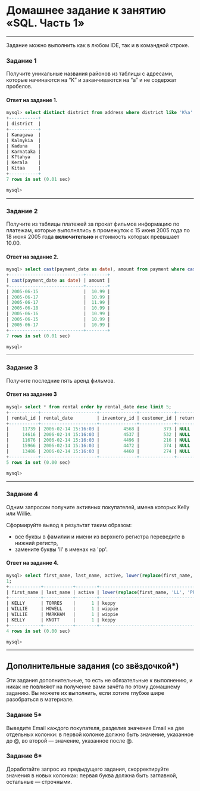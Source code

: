# Домашнее задание к занятию «SQL. Часть 1»

---

Задание можно выполнить как в любом IDE, так и в командной строке.

### Задание 1

Получите уникальные названия районов из таблицы с адресами, которые начинаются на “K” и заканчиваются на “a” и не содержат пробелов.

#### Ответ на задание 1.

```SQL
mysql> select distinct district from address where district like 'K%a' and district not like '% %';
+-----------+
| district  |
+-----------+
| Kanagawa  |
| Kalmykia  |
| Kaduna    |
| Karnataka |
| K?tahya   |
| Kerala    |
| Kitaa     |
+-----------+
7 rows in set (0.01 sec)

mysql>
```
---

### Задание 2

Получите из таблицы платежей за прокат фильмов информацию по платежам, которые выполнялись в промежуток с 15 июня 2005 года по 18 июня 2005 года **включительно** и стоимость которых превышает 10.00.

#### Ответ на задание 2.

```SQL
mysql> select cast(payment_date as date), amount from payment where cast(payment_date as date) between "2005-06-15" and "2005-06-18" and amount > 10;
+----------------------------+--------+
| cast(payment_date as date) | amount |
+----------------------------+--------+
| 2005-06-15                 |  10.99 |
| 2005-06-17                 |  10.99 |
| 2005-06-17                 |  11.99 |
| 2005-06-18                 |  10.99 |
| 2005-06-16                 |  10.99 |
| 2005-06-15                 |  10.99 |
| 2005-06-17                 |  10.99 |
+----------------------------+--------+
7 rows in set (0.01 sec)

mysql> 

```
---

### Задание 3

Получите последние пять аренд фильмов.

#### Ответ на задание 3

```SQL
mysql> select * from rental order by rental_date desc limit 5;
+-----------+---------------------+--------------+-------------+-------------+----------+---------------------+
| rental_id | rental_date         | inventory_id | customer_id | return_date | staff_id | last_update         |
+-----------+---------------------+--------------+-------------+-------------+----------+---------------------+
|     11739 | 2006-02-14 15:16:03 |         4568 |         373 | NULL        |        2 | 2006-02-15 21:30:53 |
|     14616 | 2006-02-14 15:16:03 |         4537 |         532 | NULL        |        1 | 2006-02-15 21:30:53 |
|     11676 | 2006-02-14 15:16:03 |         4496 |         216 | NULL        |        2 | 2006-02-15 21:30:53 |
|     15966 | 2006-02-14 15:16:03 |         4472 |         374 | NULL        |        1 | 2006-02-15 21:30:53 |
|     13486 | 2006-02-14 15:16:03 |         4460 |         274 | NULL        |        1 | 2006-02-15 21:30:53 |
+-----------+---------------------+--------------+-------------+-------------+----------+---------------------+
5 rows in set (0.00 sec)

mysql>

```
--- 

### Задание 4

Одним запросом получите активных покупателей, имена которых Kelly или Willie. 

Сформируйте вывод в результат таким образом:
- все буквы в фамилии и имени из верхнего регистра переведите в нижний регистр,
- замените буквы 'll' в именах на 'pp'.

#### Ответ на задание 4.

```SQL
mysql> select first_name, last_name, active, lower(replace(first_name, 'LL', 'PP')), lower(last_name) from customer where first_name like 'Kelly' or first_name like 'Willie' and active=
1;
+------------+-----------+--------+----------------------------------------+------------------+
| first_name | last_name | active | lower(replace(first_name, 'LL', 'PP')) | lower(last_name) |
+------------+-----------+--------+----------------------------------------+------------------+
| KELLY      | TORRES    |      1 | keppy                                  | torres           |
| WILLIE     | HOWELL    |      1 | wippie                                 | howell           |
| WILLIE     | MARKHAM   |      1 | wippie                                 | markham          |
| KELLY      | KNOTT     |      1 | keppy                                  | knott            |
+------------+-----------+--------+----------------------------------------+------------------+
4 rows in set (0.00 sec)

mysql>
```

---

## Дополнительные задания (со звёздочкой*)
Эти задания дополнительные, то есть не обязательные к выполнению, и никак не повлияют на получение вами зачёта по этому домашнему заданию. Вы можете их выполнить, если хотите глубже шире разобраться в материале.

### Задание 5*

Выведите Email каждого покупателя, разделив значение Email на две отдельных колонки: в первой колонке должно быть значение, указанное до @, во второй — значение, указанное после @.

### Задание 6*

Доработайте запрос из предыдущего задания, скорректируйте значения в новых колонках: первая буква должна быть заглавной, остальные — строчными.
